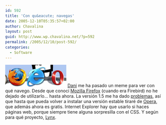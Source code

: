 ```yaml
---
id: 592
title: 'Con qu&eacute; navegas'
date: 2005-12-10T05:35:57+02:00
author: Chavalina
layout: post
guid: http://www.wp.chavalina.net/?p=592
permalink: /2005/12/10/post-592/
categories:
  - Software
---
```

<img class="imgizqda" src="/imagenes/fotos/con-que-navego.jpg" alt="Mozilla Firefox, Internet Explorer, Opera" /> <a href="http://www.torresburriel.com/weblog/2005/12/09/meme-con-que-navegas" target="_blank">Dani</a> me ha pasado un meme para ver con qu&eacute; navego. Desde que conoc&iacute; <a href="http://www.mozilla.com/firefox/" target="_blank">Mozilla Firefox</a> (cuando era Firebird) no he dejado de utilizarlo&#8230; hasta ahora. La versi&oacute;n 1.5 me ha dado <a href="http://www.chavalina.net/comentar.php?idpost=585" target="_blank">problemas</a>, as&iacute; que hasta que pueda volver a instalar una versi&oacute;n estable tirar&eacute; de <a href="http://opera.com/" target="_blank">Opera</a>, que adem&aacute;s ahora es gratis. Internet Explorer hay que usarlo si haces p&aacute;ginas web, porque siempre tiene alguna sorpresilla con el CSS. Y seg&uacute;n para qu&eacute; proyecto, <a href="http://lynx.browser.org/" target="_blank">Lynx</a>.
